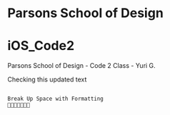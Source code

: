 # Parsons School of Design
# iOS_Code2
Parsons School of Design - Code 2 Class - Yuri G.


Checking this updated text 

```

Break Up Space with Formatting 
🐶🐱🦊🐯🐰🙈🦁

```










